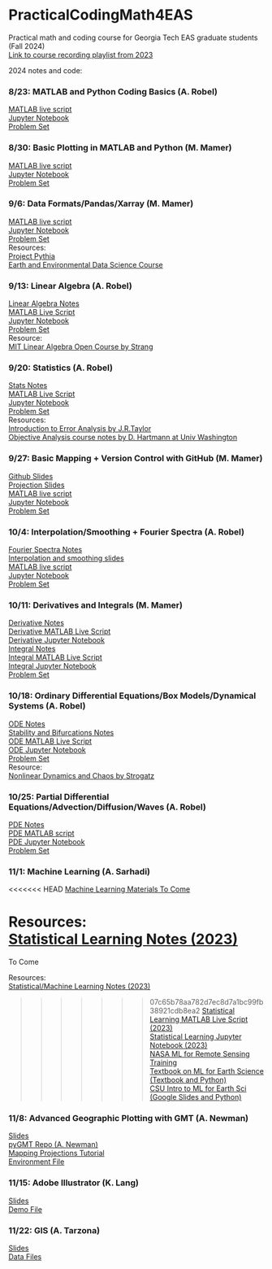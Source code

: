 # PracticalCodingMath4EAS
Practical math and coding course for Georgia Tech EAS graduate students (Fall 2024)  
[Link to course recording playlist from 2023](https://mediaspace.gatech.edu/playlist/dedicated/1_ilv7c4yi/)  

2024 notes and code:

### 8/23: MATLAB and Python Coding Basics (A. Robel)
[MATLAB live script](https://github.com/aarobel/PracticalCodingMath4EAS/blob/main24/Demos/MATLAB_basics.mlx)  
[Jupyter Notebook](https://github.com/aarobel/PracticalCodingMath4EAS/blob/main24/Demos/Python_basics.ipynb)  
[Problem Set](https://github.com/aarobel/PracticalCodingMath4EAS/blob/main24/PS/CodingBasics_PS.pdf)

### 8/30: Basic Plotting in MATLAB and Python (M. Mamer)
[MATLAB live script](https://github.com/aarobel/PracticalCodingMath4EAS/blob/main24/Demos/MATLAB_plotting.mlx)  
[Jupyter Notebook](https://github.com/aarobel/PracticalCodingMath4EAS/blob/main24/Demos/Python_plotting.ipynb)  
[Problem Set](https://github.com/aarobel/PracticalCodingMath4EAS/blob/main24/PS/PlottingBasics_PS.pdf)

### 9/6: Data Formats/Pandas/Xarray (M. Mamer)
[MATLAB live script](https://github.com/aarobel/PracticalCodingMath4EAS/blob/main24/Demos/FileFormats.mlx)  
[Jupyter Notebook](https://github.com/aarobel/PracticalCodingMath4EAS/blob/main24/Demos/FileFormats_xarray_pandas.ipynb)  
[Problem Set](https://github.com/aarobel/PracticalCodingMath4EAS/blob/main24/PS/FileFormats_PS.pdf)  
Resources:  
[Project Pythia](https://foundations.projectpythia.org/landing-page.html)   
[Earth and Environmental Data Science Course](https://earth-env-data-science.github.io/intro.html)

### 9/13: Linear Algebra (A. Robel)
[Linear Algebra Notes](https://github.com/aarobel/PracticalCodingMath4EAS/blob/main24/Notes/LinearAlgebra_NoteForm.pdf)  
[MATLAB Live Script](https://github.com/aarobel/PracticalCodingMath4EAS/blob/main24/Demos/LinearAlgebra_MATLAB.mlx)  
[Jupyter Notebook](https://github.com/aarobel/PracticalCodingMath4EAS/blob/main24/Demos/LinearAlgebra_Python.ipynb)  
[Problem Set](https://github.com/aarobel/PracticalCodingMath4EAS/blob/main24/PS/LinearAlgebra_PS.pdf)  
Resource:  
[MIT Linear Algebra Open Course by Strang](https://ocw.mit.edu/courses/mathematics/18-06-linear-algebra-spring-2010/)  

### 9/20: Statistics (A. Robel)
[Stats Notes](https://github.com/aarobel/PracticalCodingMath4EAS/blob/main24/Notes/Stats_NoteForm.pdf)  
[MATLAB Live Script](https://github.com/aarobel/PracticalCodingMath4EAS/blob/main24/Demos/Stats_MATLAB.mlx)  
[Jupyter Notebook](https://github.com/aarobel/PracticalCodingMath4EAS/blob/main24/Demos/Stats_Python.ipynb)  
[Problem Set](https://github.com/aarobel/PracticalCodingMath4EAS/blob/main24/PS/Stats_PS.pdf)  
Resources:  
[Introduction to Error Analysis by J.R.Taylor](https://ia801307.us.archive.org/14/items/TaylorJ.R.IntroductionToErrorAnalysis2ed/Taylor%20J.R.%20Introduction%20to%20error%20analysis%202ed_text.pdf)  
[Objective Analysis course notes by D. Hartmann at Univ Washington](https://atmos.uw.edu/~dennis/552_Notes_ftp.html)  

### 9/27: Basic Mapping + Version Control with GitHub (M. Mamer)
[Github Slides](https://github.com/aarobel/PracticalCodingMath4EAS/blob/main24/Notes/GitHubIntro.pdf)  
[Projection Slides](https://github.com/aarobel/PracticalCodingMath4EAS/blob/main24/Notes/Class7_Coordinates-Taka2021-AndyUpdate2022.pptx)  
[MATLAB live script](https://github.com/aarobel/PracticalCodingMath4EAS/blob/main24/Demos/BasicMapping.mlx)  
[Jupyter Notebook](https://github.com/aarobel/PracticalCodingMath4EAS/blob/main24/Demos/BasicMappingCartopy.ipynb)  
[Problem Set](https://github.com/aarobel/PracticalCodingMath4EAS/blob/main24/PS/Mapping_PS.pdf)  

### 10/4: Interpolation/Smoothing + Fourier Spectra (A. Robel)
[Fourier Spectra Notes](https://github.com/aarobel/PracticalCodingMath4EAS/blob/main24/Notes/Fourier_NoteForm.pdf)  
[Interpolation and smoothing slides](https://github.com/aarobel/PracticalCodingMath4EAS/blob/main24/Notes/InterpSmooth_NoteForm.pdf)  
[MATLAB live script](https://github.com/aarobel/PracticalCodingMath4EAS/blob/main24/Demos/InterpSmoothFourier_MATLAB.mlx)  
[Jupyter Notebook](https://github.com/aarobel/PracticalCodingMath4EAS/blob/main24/Demos/InterpSmoothFourier_Python.ipynb)  
[Problem Set](https://github.com/aarobel/PracticalCodingMath4EAS/blob/main24/PS/InterpSmoothFourier_PS.pdf)  

### 10/11: Derivatives and Integrals (M. Mamer)
[Derivative Notes](https://github.com/aarobel/PracticalCodingMath4EAS/blob/main24/Notes/Derivative%20review.pdf)  
[Derivative MATLAB Live Script](https://github.com/aarobel/PracticalCodingMath4EAS/blob/main24/Demos/Derivative_MATLAB.mlx)  
[Derivative Jupyter Notebook](https://github.com/aarobel/PracticalCodingMath4EAS/blob/main24/Demos/Derivative_notebook.ipynb)  
[Integral Notes](https://github.com/aarobel/PracticalCodingMath4EAS/blob/main24/Notes/Numerical%20Integration.pdf)  
[Integral MATLAB Live Script](https://github.com/aarobel/PracticalCodingMath4EAS/blob/main24/Demos/Integral_MATLAB.mlx)  
[Integral Jupyter Notebook](https://github.com/aarobel/PracticalCodingMath4EAS/blob/main24/Demos/Integral_notebook.ipynb)  
[Problem Set](https://github.com/aarobel/PracticalCodingMath4EAS/blob/main24/PS/DerivativesIntegrals_PS.pdf)  

### 10/18: Ordinary Differential Equations/Box Models/Dynamical Systems (A. Robel)
[ODE Notes](https://github.com/aarobel/PracticalCodingMath4EAS/blob/main24/Notes/ODE%20Review.pdf)  
[Stability and Bifurcations Notes](https://github.com/aarobel/PracticalCodingMath4EAS/blob/main24/Notes/StabilityBifurcations.pdf)  
[ODE MATLAB Live Script](https://github.com/aarobel/PracticalCodingMath4EAS/blob/main24/Demos/ODE_MATLAB.mlx)  
[ODE Jupyter Notebook](https://github.com/aarobel/PracticalCodingMath4EAS/blob/main24/Demos/ODE_notebook.ipynb)  
[Problem Set](https://github.com/aarobel/PracticalCodingMath4EAS/blob/main24/PS/ODE_PS.pdf)  
Resource:  
[Nonlinear Dynamics and Chaos by Strogatz](https://www.biodyn.ro/course/literatura/Nonlinear_Dynamics_and_Chaos_2018_Steven_H._Strogatz.pdf)  

### 10/25: Partial Differential Equations/Advection/Diffusion/Waves (A. Robel)
[PDE Notes](https://github.com/aarobel/PracticalCodingMath4EAS/blob/main24/Notes/PDE%20Review.pdf)  
[PDE MATLAB script](https://github.com/aarobel/PracticalCodingMath4EAS/blob/main24/Demos/PDE_MATLAB_deas.m)  
[PDE Jupyter Notebook](https://github.com/aarobel/PracticalCodingMath4EAS/blob/main24/Demos/PDE_notebook.ipynb)  
[Problem Set](XX)  

### 11/1: Machine Learning (A. Sarhadi)
<<<<<<< HEAD
[Machine Learning Materials To Come](XX)

Resources:  
[Statistical Learning Notes (2023)](/Notes/StatisticalLearningNotes_231020.pdf)  
=======
To Come  

Resources:  
[Statistical/Machine Learning Notes (2023)](/Notes/StatisticalLearningNotes_231020.pdf)  
>>>>>>> 07c65b78aa782d7ec8d7a1bc99fb38921cdb8ea2
[Statistical Learning MATLAB Live Script (2023)](/Demos/StatisticalLearningDemo_Rainfall_231020.mlx)  
[Statistical Learning Jupyter Notebook (2023)](/Demos/StatisticalLearningDemo_Rainfall_231020.ipynb)   
[NASA ML for Remote Sensing Training](https://appliedsciences.nasa.gov/get-involved/training/english/arset-fundamentals-machine-learning-earth-science)  
[Textbook on ML for Earth Science (Textbook and Python)](https://link.springer.com/book/10.1007/978-3-031-35114-3)  
[CSU Intro to ML for Earth Sci (Google Slides and Python)](https://github.com/eabarnes1010/ml_tutorial_csu)  

### 11/8: Advanced Geographic Plotting with GMT (A. Newman)
[Slides](https://github.com/aarobel/PracticalCodingMath4EAS/blob/main/Class7_Coordinates-Taka2021-AndyUpdate2022.pptx)  
[pyGMT Repo (A. Newman)](https://github.com/avnewman/pyGMT-Tutorial)  
[Mapping Projections Tutorial](https://github.com/avnewman/pyGMT-Tutorial/blob/main/Mapping_projections.ipynb)  
[Environment File](https://github.com/aarobel/PracticalCodingMath4EAS/blob/main/pygmt_environment.yml)  

### 11/15: Adobe Illustrator (K. Lang)
[Slides](https://github.com/aarobel/PracticalCodingMath4EAS/blob/main24/Notes/20220907_adobe_illustrator.pdf)  
[Demo File](https://github.com/aarobel/PracticalCodingMath4EAS/blob/main/lang_2020_figure_2.ai)

### 11/22: GIS (A. Tarzona)  
[Slides](https://github.com/aarobel/PracticalCodingMath4EAS/blob/main24/Notes/GIS%20Demo_AT_09022022.pdf)  
[Data Files](https://www.dropbox.com/s/wrvflwyl5scskhl/Raw%20Data.zip?dl=0)
